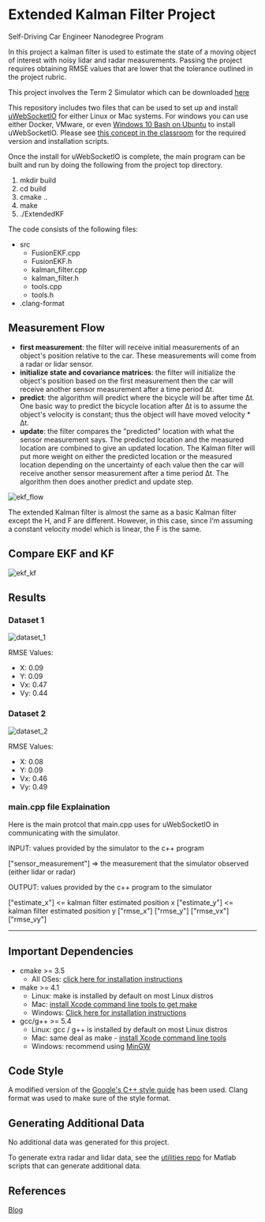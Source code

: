 # Extended Kalman Filter Project

Self-Driving Car Engineer Nanodegree Program

[image1]: ./Docs/complete_1.png "dataset_1"
[image2]: ./Docs/complete_2.png "dataset_2"
[image3]: ./Docs/ekf_flow.jpg "ekf_flow"
[image4]: ./Docs/ekf_kf_compare.png "ekf_kf"

In this project a kalman filter is used to estimate the state of a moving object of interest with noisy lidar and radar measurements. Passing the project requires obtaining RMSE values that are lower that the tolerance outlined in the project rubric.

This project involves the Term 2 Simulator which can be downloaded [here](https://github.com/udacity/self-driving-car-sim/releases)

This repository includes two files that can be used to set up and install [uWebSocketIO](https://github.com/uWebSockets/uWebSockets) for either Linux or Mac systems. For windows you can use either Docker, VMware, or even [Windows 10 Bash on Ubuntu](https://www.howtogeek.com/249966/how-to-install-and-use-the-linux-bash-shell-on-windows-10/) to install uWebSocketIO. Please see [this concept in the classroom](https://classroom.udacity.com/nanodegrees/nd013/parts/40f38239-66b6-46ec-ae68-03afd8a601c8/modules/0949fca6-b379-42af-a919-ee50aa304e6a/lessons/f758c44c-5e40-4e01-93b5-1a82aa4e044f/concepts/16cf4a78-4fc7-49e1-8621-3450ca938b77) for the required version and installation scripts.

Once the install for uWebSocketIO is complete, the main program can be built and run by doing the following from the project top directory.

1. mkdir build
2. cd build
3. cmake ..
4. make
5. ./ExtendedKF

The code consists of the following files:

- src
  - FusionEKF.cpp
  - FusionEKF.h
  - kalman_filter.cpp
  - kalman_filter.h
  - tools.cpp
  - tools.h
- .clang-format

## Measurement Flow

- **first measurement**: the filter will receive initial measurements of an object's position relative to the car. These measurements will come from a radar or lidar sensor.
- **initialize state and covariance matrices**: the filter will initialize the object's position based on the first measurement then the car will receive another sensor measurement after a time period Δt.
- **predict**: the algorithm will predict where the bicycle will be after time Δt. One basic way to predict the bicycle location after Δt is to assume the object's velocity is constant; thus the object will have moved velocity * Δt.
- **update**: the filter compares the "predicted" location with what the sensor measurement says. The predicted location and the measured location are combined to give an updated location. The Kalman filter will put more weight on either the predicted location or the measured location depending on the uncertainty of each value then the car will receive another sensor measurement after a time period Δt. The algorithm then does another predict and update step.

![][image3]

The extended Kalman filter is almost the same as a basic Kalman filter except the H, and F are different. However, in this case, since I‘m assuming a constant velocity model which is linear, the F is the same.

## Compare EKF and KF

![][image4]

## Results

### Dataset 1

![][image1]

RMSE Values:

- X: 0.09
- Y: 0.09
- Vx: 0.47
- Vy: 0.44

### Dataset 2

![][image2]

RMSE Values:

- X: 0.08
- Y: 0.09
- Vx: 0.46
- Vy: 0.49

### main.cpp file Explaination

Here is the main protcol that main.cpp uses for uWebSocketIO in communicating with the simulator.

INPUT: values provided by the simulator to the c++ program

["sensor_measurement"] => the measurement that the simulator observed (either lidar or radar)

OUTPUT: values provided by the c++ program to the simulator

["estimate_x"] <= kalman filter estimated position x
["estimate_y"] <= kalman filter estimated position y
["rmse_x"]
["rmse_y"]
["rmse_vx"]
["rmse_vy"]

---

## Important Dependencies

* cmake >= 3.5
  * All OSes: [click here for installation instructions](https://cmake.org/install/)
* make >= 4.1
  * Linux: make is installed by default on most Linux distros
  * Mac: [install Xcode command line tools to get make](https://developer.apple.com/xcode/features/)
  * Windows: [Click here for installation instructions](http://gnuwin32.sourceforge.net/packages/make.htm)
* gcc/g++ >= 5.4
  * Linux: gcc / g++ is installed by default on most Linux distros
  * Mac: same deal as make - [install Xcode command line tools](https://developer.apple.com/xcode/features/)
  * Windows: recommend using [MinGW](http://www.mingw.org/)

## Code Style

A modified version of the [Google's C++ style guide](https://google.github.io/styleguide/cppguide.html) has been used. Clang format was used to make sure of the style format.

## Generating Additional Data

No additional data was generated for this project.

To generate extra radar and lidar data, see the
[utilities repo](https://github.com/udacity/CarND-Mercedes-SF-Utilities) for
Matlab scripts that can generate additional data.

## References

[Blog](https://medium.com/@mithi/sensor-fusion-and-object-tracking-using-an-extended-kalman-filter-algorithm-part-2-cd20801fbeff)
